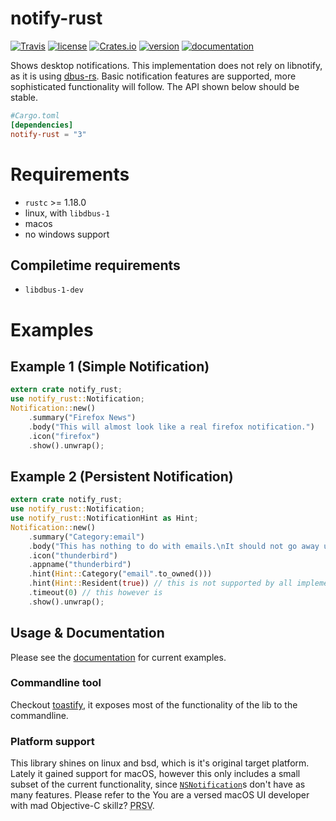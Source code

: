 # notify-rust

[![Travis](https://img.shields.io/travis/hoodie/notify-rust.svg)](https://travis-ci.org/hoodie/notify-rust/)
[![license](https://img.shields.io/crates/l/notify-rust.svg)](https://crates.io/crates/notify-rust/)
[![Crates.io](https://img.shields.io/crates/d/notify-rust.svg)](https://crates.io/crates/notify-rust)
[![version](https://img.shields.io/crates/v/notify-rust.svg)](https://crates.io/crates/notify-rust/)
[![documentation](https://docs.rs/notify-rust/badge.svg)](https://docs.rs/notify-rust/)

Shows desktop notifications.
This implementation does not rely on libnotify, as it is using [dbus-rs](https://github.com/diwic/dbus-rs/).
Basic notification features are supported, more sophisticated functionality will follow.
The API shown below should be stable.


```toml
#Cargo.toml
[dependencies]
notify-rust = "3"
```

# Requirements

* `rustc` >= 1.18.0
* linux, with `libdbus-1`
* macos
* no windows support

## Compiletime requirements

* `libdbus-1-dev`

# Examples
## Example 1 (Simple Notification)
```rust
extern crate notify_rust;
use notify_rust::Notification;
Notification::new()
    .summary("Firefox News")
    .body("This will almost look like a real firefox notification.")
    .icon("firefox")
    .show().unwrap();
```

## Example 2 (Persistent Notification)
```rust
extern crate notify_rust;
use notify_rust::Notification;
use notify_rust::NotificationHint as Hint;
Notification::new()
    .summary("Category:email")
    .body("This has nothing to do with emails.\nIt should not go away until you acknoledge it.")
    .icon("thunderbird")
    .appname("thunderbird")
    .hint(Hint::Category("email".to_owned()))
    .hint(Hint::Resident(true)) // this is not supported by all implementations
    .timeout(0) // this however is
    .show().unwrap();
```
## Usage & Documentation
Please see the [documentation](https://docs.rs/crate/notify-rust/) for current examples.

### Commandline tool
Checkout [toastify](https://github.com/hoodie/toastify), it exposes most of the functionality of the lib to the commandline.

### Platform support

This library shines on linux and bsd, which is it's original target platform. Lately it gained support for macOS, however this only includes a small subset of the current functionality, since [`NSNotification`](https://developer.apple.com/reference/foundation/nsnotification)s don't have as many features. Please refer to the You are a versed macOS UI developer with mad Objective-C skillz? <abbr title="pull request sil vous plait">PRSV</abbr>.
